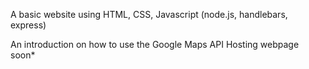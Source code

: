 A basic website using HTML, CSS, Javascript (node.js, handlebars, express)

An introduction on how to use the Google Maps API
Hosting webpage soon*
